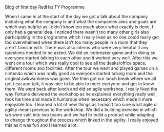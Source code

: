 Blog of first day RedHat TY Programme

When I came in at the start of the day we got a talk about the company including what the company is and what the companies aims and goals are which was helpful as I didn’t know too much about what exactly is done, I only had a general idea. I noticed there wasn’t too many other girls also participating in the programme which I really liked as no one could really get too overwhelmed when there isn’t too many people in a room that they aren’t familiar with. There was also interns who were very helpful if any questions needed to be asked. We did an icebreaker game and in doing so everyone started talking to each other and it worked very well. After this we went on a tour which was really cool to see all the desks/office space, different rooms and facilities. After the tour we went and played games on a nintendo which was really good as everyone started talking more and the original awkwardness was gone. We then got our lunch break where we all got t eat and talk, it was nice to be able to meet everyone and get to know them. We went back after lunch and did an agile workshop. I really liked the way Fortune delivered the workshop as he explained everything really well, took his time and made it humorous when necessary which made it more enjoyable too. I learned a lot of new things as I wasn’t too sure what agile or agility meant previous to the workshop. We did a building exercise in which we were split into two teams and we had to build a product while adapting to change throughout the process which linked in the agility. I really enjoyed this as it was fun and I learned a lot.
